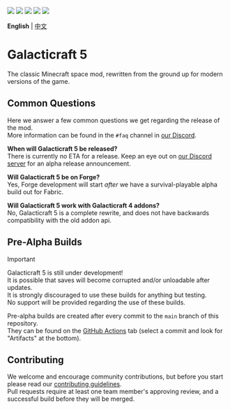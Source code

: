 [![](https://img.shields.io/github/actions/workflow/status/TeamGalacticraft/Galacticraft/build.yml?style=flat-square&logo=github)][actions]
[![](https://img.shields.io/github/issues/TeamGalacticraft/Galacticraft?style=flat-square&logo=github)](https://github.com/TeamGalacticraft/Galacticraft/issues)
[![](https://img.shields.io/github/issues-pr/TeamGalacticraft/Galacticraft?logo=github&style=flat-square)](https://github.com/TeamGalacticraft/Galacticraft/pulls)
[![](https://img.shields.io/discord/775251052517523467.svg?colorB=5865F2&label=discord&style=flat-square&logo=discord&logoColor=azure)][discord]
[![](https://img.shields.io/twitch/status/galacticraftdev.svg?style=flat-square&logo=twitch&logoColor=azure)][twitch]

**English** | [中文](README_cn.md)

# Galacticraft 5
The classic Minecraft space mod, rewritten from the ground up for modern versions of the game.

## Common Questions
Here we answer a few common questions we get regarding the release of the mod.\
More information can be found in the `#faq` channel in [our Discord][discord].

**When will Galacticraft 5 be released?**\
There is currently no ETA for a release.
Keep an eye out on [our Discord server][discord] for an alpha release announcement.

**Will Galacticraft 5 be on Forge?**\
Yes, Forge development will start *after* we have a survival-playable alpha build out for Fabric.

**Will Galacticraft 5 work with Galacticraft 4 addons?**\
No, Galacticraft 5 is a complete rewrite, and does not have backwards compatibility with the old addon api.

## Pre-Alpha Builds
> [!IMPORTANT]
> Galacticraft 5 is still under development!\
> It is possible that saves will become corrupted and/or unloadable after updates.\
> It is strongly discouraged to use these builds for anything but testing.\
> No support will be provided regarding the use of these builds.

Pre-alpha builds are created after every commit to the `main` branch of this repository.\
They can be found on the [GitHub Actions][actions] tab (select a commit and look for "Artifacts" at the bottom).

## Contributing
We welcome and encourage community contributions,
but before you start please read our [contributing guidelines][contributing].\
Pull requests require at least one team member's approving review, and a successful build before they will be merged.

[actions]: https://github.com/TeamGalacticraft/Galacticraft/actions/workflows/build.yml
[contributing]: https://github.com/TeamGalacticraft/Galacticraft/blob/main/docs/CONTRIBUTING.md
[discord]: https://discord.gg/n3QqhMYyFK
[twitch]: https://twitch.tv/galacticraftdev
